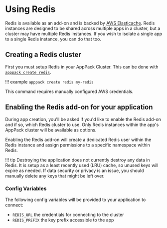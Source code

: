 # Using Redis

Redis is available as an add-on and is backed by [AWS Elasticache](https://aws.amazon.com/elasticache/). Redis instances are designed to be shared across multiple apps in a cluster, but a cluster may have multiple Redis instances. If you wish to isolate a single app to a single Redis instance, you can do that too.

## Creating a Redis cluster

First you must setup Redis in your AppPack Cluster. This can be done with [`apppack create redis`](/command-line-reference/apppack_create_redis/).

!!! example
    ```
    apppack create redis my-redis
    ```

This command requires manually configured AWS credentials.

## Enabling the Redis add-on for your application

During app creation, you'll be asked if you'd like to enable the Redis add-on and if so, which Redis cluster to use. Only Redis instances within the app's AppPack cluster will be available as options.

Enabling the Redis add-on will create a dedicated Redis user within the Redis instance and assign permissions to a specific namespace within Redis.

!!! tip
    Destroying the application does not currently destroy any data in Redis. It is setup as a least recently used (LRU) cache, so unused keys will expire as needed. If data security or privacy is an issue, you should manually delete any keys that might be left over.

### Config Variables

The following config variables will be provided to your application to connect:

* `REDIS_URL` the credentials for connecting to the cluster
* `REDIS_PREFIX` the key prefix accessible to the app
